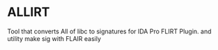 # ALLIRT
Tool that converts  All of libc to signatures for IDA Pro FLIRT Plugin. and utility make sig with FLAIR easily
